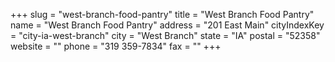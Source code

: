 +++
slug = "west-branch-food-pantry"
title = "West Branch Food Pantry"
name = "West Branch Food Pantry"
address = "201 East Main"
cityIndexKey = "city-ia-west-branch"
city = "West Branch"
state = "IA"
postal = "52358"
website = ""
phone = "319 359-7834"
fax = ""
+++
